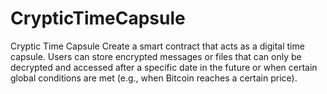 # CrypticTimeCapsule
Cryptic Time Capsule Create a smart contract that acts as a digital time capsule. Users can store encrypted messages or files that can only be decrypted and accessed after a specific date in the future or when certain global conditions are met (e.g., when Bitcoin reaches a certain price).
